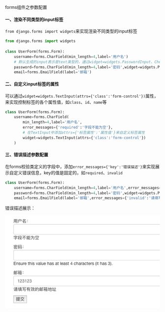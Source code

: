 forms组件之参数配置

#### 一、渲染不同类型的input标签

`from django.forms import widgets`来实现渲染不同类型的input标签

```python
from django.forms import widgets

class UserForm(forms.Form):
    username=forms.CharField(min_length=4,label='用户名')
    # 默认生成的input表示是text类型的，通过widget=widgets.PasswordInput、CheckboxInput等来创建不同类型的input标签
    password=forms.CharField(min_length=4,label='密码',widget=widgets.PasswordInput)
    email=forms.EmailField(label='邮箱')
```



#### 二、自定义input标签的属性

可以通过`widget=widgets.TextInput(attrs={'class':'form-control'})`属性，来实现控制标签的各个属性值，如`class`、`id`、`name`等

```python
class UserForm(forms.Form):
    username=forms.CharField(
        min_length=4,label='用户名',
        error_messages={'required':'字段不能为空'},
        # 在TextInput中添加attrs={'标签属性':'属性值'}来自定义标签属性
        widget=widgets.TextInput(attrs={'class':'form-control'})
    )
```



#### 三、错误描述参数配置

在forms校验类定义的字段中，添加`error_messages={'key':'错误描述'}`来实现展示自定义错误信息，key的值是固定的，如`required`、`invalid`

```python
class UserForm(forms.Form):
    username=forms.CharField(min_length=4,label='用户名',error_messages={'required':'字段不能为空'})
    password=forms.CharField(min_length=4,label='密码',widget=widgets.PasswordInput)
    email=forms.EmailField(label='邮箱',error_messages={'invalid':'请填写有效的邮箱地址'})
```

错误描述展示：

![image-20181120222221291](./images/image-20181120222221291.png)
